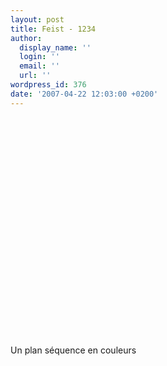 ```yaml
---
layout: post
title: Feist - 1234
author:
  display_name: ''
  login: ''
  email: ''
  url: ''
wordpress_id: 376
date: '2007-04-22 12:03:00 +0200'
---
```

<object width="500" height="350"><param name="movie" value="http://www.youtube.com/v/ABYnqp-bxvg&hl=fr_FR&fs=1&"></param><param name="allowFullScreen" value="true"></param><param name="allowscriptaccess" value="always"></param><embed src="http://www.youtube.com/v/ABYnqp-bxvg&hl=fr_FR&fs=1&" type="application/x-shockwave-flash" allowscriptaccess="always" allowfullscreen="true" width="500" height="350"></embed></object>

Un plan séquence en couleurs
